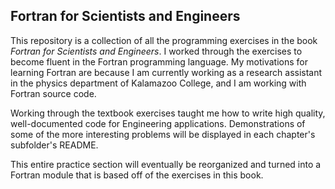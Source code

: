 ## Fortran for Scientists and Engineers 

This repository is a collection of all the programming exercises in the book *Fortran for Scientists and Engineers*. I worked through the exercises to become 
fluent in the Fortran programming language. My motivations for learning Fortran are because I am currently working as a research assistant in the physics department 
of Kalamazoo College, and I am working with Fortran source code. 

Working through the textbook exercises taught me how to write high quality, well-documented code for Engineering applications. Demonstrations of some of the more interesting problems will
be displayed in each chapter's subfolder's README.

This entire practice section will eventually be reorganized and turned into a Fortran module that is based off of the exercises in this book.